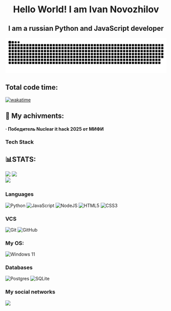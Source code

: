 <h1 align="center"> Hello World! I am Ivan Novozhilov</h1>

<h2 align="center"> I am a russian Python and JavaScript developer </h2>

<!--<h2 align="center">
  <a href="https://devlifee.ru">My  personal site</a>
</h2>-->

<picture>
  <source media="(prefers-color-scheme: dark)" srcset="https://raw.githubusercontent.com/devlifeee/devlifeee/output/github-contribution-grid-snake-dark.svg">
  <source media="(prefers-color-scheme: light)" srcset="https://raw.githubusercontent.com/devlifeee/devlifeee/output/github-contribution-grid-snake.svg">
  <img alt="Snake Animation" src="https://raw.githubusercontent.com/platane/platane/output/github-contribution-grid-snake.svg">
</picture>


## Total code time:
[![wakatime](https://wakatime.com/badge/user/252b5747-a88b-4c64-b802-fe2db981f1ee.svg)](https://wakatime.com/@252b5747-a88b-4c64-b802-fe2db981f1ee)

  ## 💪 My achivments:
<h4> · Победитель Nuclear it hack 2025 от МИФИ</h4>

<h3> Tech Stack </h3>

## 📊STATS:

<div>
  <img  align=top src="https://github-readme-stats.vercel.app/api?username=devlifeee&count_private=true?show_icons=true&hide_border=true&bg_color=00000000&text_color=868686&include_all_commits=true">
  <img src="https://github-readme-stats.vercel.app/api/top-langs?username=devlifeee&count_private=true?show_icons=true&hide_border=true&bg_color=00000000&text_color=868686&include_all_commits=true&layout=compact">
  <img src="https://github-profile-summary-cards.vercel.app/api/cards/profile-details?username=devlifeee&theme=github_dark" alt=""/>
</div>

<div>
  <img  src="https://github-readme-streak-stats.herokuapp.com/?user=devlifeee&theme=transparent&hide_border=true">
</div>

### Languages


![Python](https://img.shields.io/badge/python-3670A0?style=for-the-badge&logo=python&logoColor=ffdd54)
![JavaScript](https://img.shields.io/badge/javascript-%23323330.svg?style=for-the-badge&logo=javascript&logoColor=%23F7DF1E)
![NodeJS](https://img.shields.io/badge/Node%20js-339933?style=for-the-badge&logo=nodedotjs&logoColor=white)
![HTML5](https://img.shields.io/badge/html5-%23E34F26.svg?style=for-the-badge&logo=html5&logoColor=white)
![CSS3](https://img.shields.io/badge/css3-%231572B6.svg?style=for-the-badge&logo=css3&logoColor=white)


### VCS

![Git](https://img.shields.io/badge/git-%23F05033.svg?style=for-the-badge&logo=git&logoColor=white)
![GitHub](https://img.shields.io/badge/github-%23121011.svg?style=for-the-badge&logo=github&logoColor=white)


### My OS:

![Windows 11](https://img.shields.io/badge/Windows%2011-%230079d5.svg?style=for-the-badge&logo=Windows%2011&logoColor=white)


### Databases

![Postgres](https://img.shields.io/badge/postgres-%23316192.svg?style=for-the-badge&logo=postgresql&logoColor=white)
![SQLite](https://img.shields.io/badge/sqlite-%2307405e.svg?style=for-the-badge&logo=sqlite&logoColor=white)

<h3>My social networks </h3>

<a href="mailto:imnovojilovivan@gmail.com">
  <img src="https://img.shields.io/badge/Gmail-D14836?style=for-the-badge&logo=gmail&logoColor=white">
</a>

